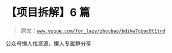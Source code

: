 # 【项目拆解】6 篇

> 原文：[`www.yuque.com/for_lazy/zhoubao/bdikw7qbuc0t1tnd`](https://www.yuque.com/for_lazy/zhoubao/bdikw7qbuc0t1tnd)

公众号懒人找资源，懒人专属群分享